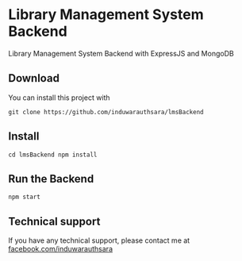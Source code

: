 # Library Management System Backend

Library Management System Backend with ExpressJS and MongoDB

## Download

You can install this project with

`git clone https://github.com/induwarauthsara/lmsBackend`

## Install

`cd lmsBackend npm install`

## Run the Backend

`npm start`

## Technical support

If you have any technical support, please contact me at [facebook.com/induwarauthsara](https://www.facebook.com/induwarauthsara)

